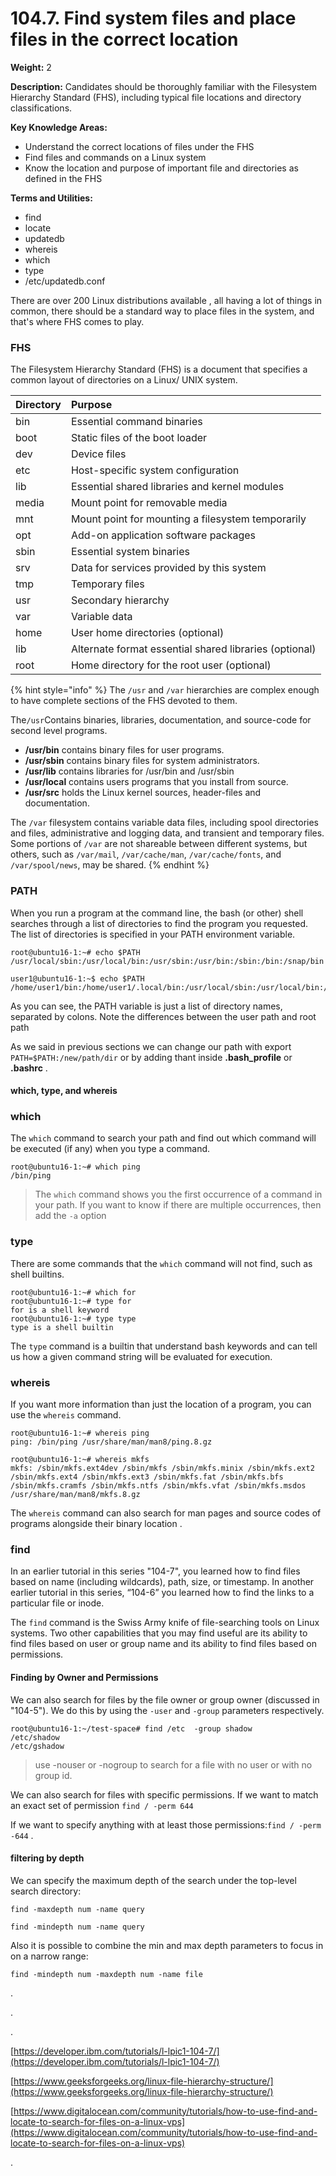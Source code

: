 # 104.7. Find system files and place files in the correct location

**Weight:** 2

**Description:** Candidates should be thoroughly familiar with the Filesystem Hierarchy Standard \(FHS\), including typical file locations and directory classifications.

**Key Knowledge Areas:**

* Understand the correct locations of files under the FHS
* Find files and commands on a Linux system
* Know the location and purpose of important file and directories as defined in the FHS

**Terms and Utilities:**

* find
* locate
* updatedb
* whereis
* which
* type
* /etc/updatedb.conf

There are  over 200 Linux distributions available , all having a lot of things in common, there should be a standard way to place files in the system, and that's where FHS comes to play.

### FHS

 The Filesystem Hierarchy Standard \(FHS\) is a document that specifies a common layout of directories on a Linux/ UNIX system.

| Directory | Purpose |
| :--- | :--- |
| bin | Essential command binaries |
| boot | Static files of the boot loader |
| dev | Device files |
| etc | Host-specific system configuration |
| lib | Essential shared libraries and kernel modules |
| media | Mount point for removable media |
| mnt | Mount point for mounting a filesystem temporarily |
| opt | Add-on application software packages |
| sbin | Essential system binaries |
| srv | Data for services provided by this system |
| tmp | Temporary files |
| usr | Secondary hierarchy |
| var | Variable data |
| home | User home directories \(optional\) |
| lib | Alternate format essential shared libraries \(optional\) |
| root | Home directory for the root user \(optional\) |

{% hint style="info" %}
The `/usr` and `/var` hierarchies are complex enough to have complete sections of the FHS devoted to them.

The`/usr`Contains binaries, libraries, documentation, and source-code for second level programs.

* **/usr/bin** contains binary files for user programs.
* **/usr/sbin** contains binary files for system administrators.
* **/usr/lib** contains libraries for /usr/bin and /usr/sbin
* **/usr/local** contains users programs that you install from source.
* **/usr/src** holds the Linux kernel sources, header-files and documentation.

The `/var` filesystem contains variable data files, including spool directories and files, administrative and logging data, and transient and temporary files. Some portions of `/var` are not shareable between different systems, but others, such as `/var/mail`, `/var/cache/man`, `/var/cache/fonts`, and `/var/spool/news`, may be shared.
{% endhint %}

### PATH

When you run a program at the command line, the bash \(or other\) shell searches through a list of directories to find the program you requested. The list of directories is specified in your PATH environment variable.

```text
root@ubuntu16-1:~# echo $PATH
/usr/local/sbin:/usr/local/bin:/usr/sbin:/usr/bin:/sbin:/bin:/snap/bin
```

```text
user1@ubuntu16-1:~$ echo $PATH
/home/user1/bin:/home/user1/.local/bin:/usr/local/sbin:/usr/local/bin:/usr/sbin:/usr/bin:/sbin:/bin:/usr/games:/usr/local/games:/snap/bin
```

As you can see, the PATH variable is just a list of directory names, separated by colons. Note the differences between the user path and root path

As we said in previous sections we can change our path with export `PATH=$PATH:/new/path/dir` or by adding thant inside **.bash\_profile** or **.bashrc** .

#### which, type, and whereis

### which

The `which` command to search your path and find out which command will be executed \(if any\) when you type a command.

```text
root@ubuntu16-1:~# which ping
/bin/ping
```

> The `which` command shows you the first occurrence of a command in your path. If you want to know if there are multiple occurrences, then add the `-a` option

### type

 There are some commands that the `which` command will not find, such as shell builtins.

```text
root@ubuntu16-1:~# which for
root@ubuntu16-1:~# type for
for is a shell keyword
root@ubuntu16-1:~# type type
type is a shell builtin
```

 The `type` command is a builtin that understand bash keywords and can tell us how a given command string will be evaluated for execution.

### whereis

 If you want more information than just the location of a program, you can use the `whereis` command.

```text
root@ubuntu16-1:~# whereis ping
ping: /bin/ping /usr/share/man/man8/ping.8.gz

root@ubuntu16-1:~# whereis mkfs
mkfs: /sbin/mkfs.ext4dev /sbin/mkfs /sbin/mkfs.minix /sbin/mkfs.ext2 /sbin/mkfs.ext4 /sbin/mkfs.ext3 /sbin/mkfs.fat /sbin/mkfs.bfs /sbin/mkfs.cramfs /sbin/mkfs.ntfs /sbin/mkfs.vfat /sbin/mkfs.msdos /usr/share/man/man8/mkfs.8.gz
```

 The `whereis` command can also search for man pages and source codes of programs alongside their binary location .

### find

In an earlier tutorial in this series "104-7", you learned how to find files based on name \(including wildcards\), path, size, or timestamp. In another earlier tutorial in this series, “104-6” you learned how to find the links to a particular file or inode.

The `find` command is the Swiss Army knife of file-searching tools on Linux systems. Two other capabilities that you may find useful are its ability to find files based on user or group name and its ability to find files based on permissions.

#### Finding by Owner and Permissions

We can also search for files by the file owner or group owner \(discussed in "104-5"\). We do this by using the `-user` and `-group` parameters respectively.

```text
root@ubuntu16-1:~/test-space# find /etc  -group shadow
/etc/shadow
/etc/gshadow
```

> use -nouser or -nogroup to search for a file with no user or with no group id.

We can also search for files with specific permissions. If we want to match an exact set of permission `find / -perm 644`

 If we want to specify anything with at least those permissions:`find / -perm -644` .

#### filtering by depth

We can specify the maximum depth of the search under the top-level search directory:

```text
find -maxdepth num -name query
```

```text
find -mindepth num -name query
```

Also it is possible to combine the min and max depth parameters to focus in on a narrow range:

```text
find -mindepth num -maxdepth num -name file
```

.

.

.

[https://developer.ibm.com/tutorials/l-lpic1-104-7/](https://developer.ibm.com/tutorials/l-lpic1-104-7/)

[https://www.geeksforgeeks.org/linux-file-hierarchy-structure/](https://www.geeksforgeeks.org/linux-file-hierarchy-structure/)

[https://www.digitalocean.com/community/tutorials/how-to-use-find-and-locate-to-search-for-files-on-a-linux-vps](https://www.digitalocean.com/community/tutorials/how-to-use-find-and-locate-to-search-for-files-on-a-linux-vps)

.

